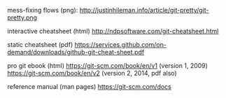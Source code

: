 mess-fixing flows (png):
http://justinhileman.info/article/git-pretty/git-pretty.png

interactive cheatsheet (html)
http://ndpsoftware.com/git-cheatsheet.html

static cheatsheet (pdf)
https://services.github.com/on-demand/downloads/github-git-cheat-sheet.pdf

pro git ebook (html)
https://git-scm.com/book/en/v1 (version 1, 2009)
https://git-scm.com/book/en/v2 (version 2, 2014, pdf also)

reference manual (man pages)
https://git-scm.com/docs

